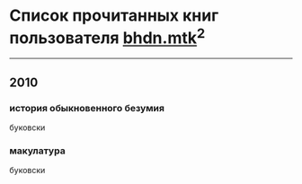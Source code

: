 # Список прочитанных книг пользователя [bhdn.mtk](https://www.facebook.com/bhdn.mtk)<sup>2</sup>
---

## 2010

### история обыкновенного безумия
буковски


### макулатура
буковски




